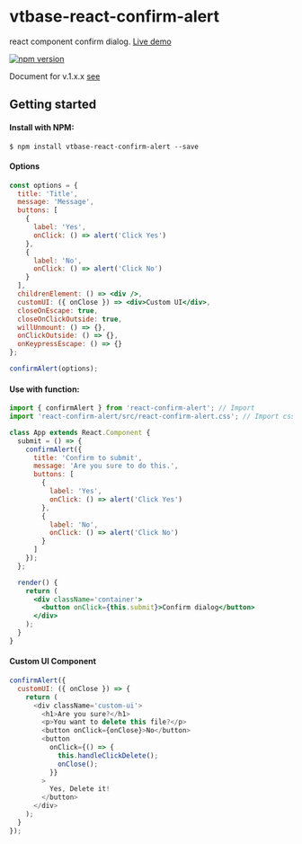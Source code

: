 # vtbase-react-confirm-alert

react component confirm dialog. [Live demo](https://ga-mo.github.io/react-confirm-alert/demo/)

[![npm version](https://badge.fury.io/js/react-confirm-alert.svg)](https://badge.fury.io/js/react-confirm-alert)

Document for v.1.x.x [see](https://github.com/GA-MO/react-confirm-alert/blob/master/Document-v1.md)

## Getting started

#### Install with NPM:

```
$ npm install vtbase-react-confirm-alert --save
```

#### Options

```jsx
const options = {
  title: 'Title',
  message: 'Message',
  buttons: [
    {
      label: 'Yes',
      onClick: () => alert('Click Yes')
    },
    {
      label: 'No',
      onClick: () => alert('Click No')
    }
  ],
  childrenElement: () => <div />,
  customUI: ({ onClose }) => <div>Custom UI</div>,
  closeOnEscape: true,
  closeOnClickOutside: true,
  willUnmount: () => {},
  onClickOutside: () => {},
  onKeypressEscape: () => {}
};

confirmAlert(options);
```

#### Use with function:

```jsx
import { confirmAlert } from 'react-confirm-alert'; // Import
import 'react-confirm-alert/src/react-confirm-alert.css'; // Import css

class App extends React.Component {
  submit = () => {
    confirmAlert({
      title: 'Confirm to submit',
      message: 'Are you sure to do this.',
      buttons: [
        {
          label: 'Yes',
          onClick: () => alert('Click Yes')
        },
        {
          label: 'No',
          onClick: () => alert('Click No')
        }
      ]
    });
  };

  render() {
    return (
      <div className='container'>
        <button onClick={this.submit}>Confirm dialog</button>
      </div>
    );
  }
}
```

#### Custom UI Component

```js
confirmAlert({
  customUI: ({ onClose }) => {
    return (
      <div className='custom-ui'>
        <h1>Are you sure?</h1>
        <p>You want to delete this file?</p>
        <button onClick={onClose}>No</button>
        <button
          onClick={() => {
            this.handleClickDelete();
            onClose();
          }}
        >
          Yes, Delete it!
        </button>
      </div>
    );
  }
});
```

